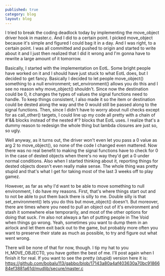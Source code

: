 ```yaml
---
published: true
category: blog
layout: blog
---
```


I tried to break the coding deadlock today by implementing the move_object driver hook in master.c. And I did to a certain point. I picked move_object because it's simple and figured I could bag it in a day. And I was right, to a certain point. I was all committed and pushed to origin and started to write about it and I just then realized that I did it wrong and I'm gonna have to rewrite a large amount of it tomorrow.

Basically, I started with the implementation on EotL. Some bright people have worked on it and I should have just stuck to what EotL does, but I decided to get fancy. Basically I decided to let people move_object() something to a null environment; set_environment() allows you do this and I see no reason why move_object() shouldn't. Since now the destination could be 0, it changes the types of values the signal functions need to handle. To keep things consistent, I also made it so the item or destination could be dested along the way and the 0 would still be passed along to the signal functions. Then, since I didn't have to worry about null checks except for as call_other() targets, I could line up my code all pretty with a chain of #'&& blocks instead of the nested #'? blocks that EotL uses. I realize that's a dummy reason to redesign the whole thing but lambda closures are just so, so ugly.

Well anyway, as it turns out, the driver won't even let you pass a 0 value as arg 2 to move_object(), so none of the code I changed even mattered. Now there was no real benefit to making the signal functions have to check for 0 in the case of dested objects when there's no way they'd get a 0 under normal conditions. Also when I started thinking about it, reporting things for dested objects doesn't even really make sense. The whole thing was pretty stupid and that's what I get for taking most of the last 3 weeks off to play gamez.

However, as far as why I'd want to be able to move something to null environment, I do have my reasons. First, that's where things start out and to not be able to put them back there is silly to me. Double silly is that set_environment() lets you do this but move_object() doesn't. But moreover, there are times where you need to pull an object out of it's environment and stash it somewhere else temporarily, and most of the other options for doing that suck. I'm also not always a fan of putting people in The Void when things go wrong. Yeah, sometimes you want to dump them in an airlock and let them exit back out to the game, but probably more often you want to preserve their state as much as possible, to try and figure out what went wrong. 

There will be none of that for now, though. I tip my hat to you H_MOVE_OBJECT0, you have gotten the best of me. I'll post again when I finish it for real. If you want to see the pretty (stupid) version here it is: https://github.com/bobalu113/gabbo/blob/17143a80a4af403630a70bc9186684ef3881a61d/mudlib/secure/master.c